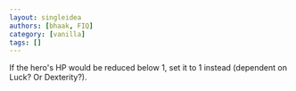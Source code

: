 ```yaml
---
layout: singleidea
authors: [bhaak, FIQ]
category: [vanilla]
tags: []
---
```

If the hero's HP would be reduced below 1, set it to 1 instead (dependent on Luck? Or Dexterity?).
